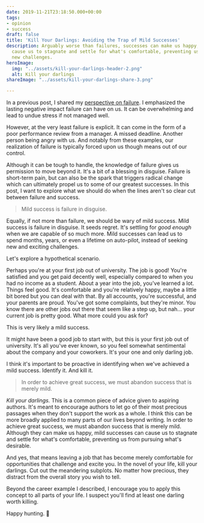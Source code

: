 ```yaml
---
date: 2019-11-21T23:18:50.000+00:00
tags:
- opinion
- success
draft: false
title: 'Kill Your Darlings: Avoiding the Trap of Mild Successes'
description: Arguably worse than failures, successes can make us happy, but they can
  cause us to stagnate and settle for what's comfortable, preventing us from attempting
  new challenges.
heroImage:
  img: "../assets/kill-your-darlings-header-2.png"
  alt: Kill your darlings
shareImage: "../assets/kill-your-darlings-share-3.png"

---
```

In a previous post, I shared my [perspective on failure](/perspectives-on-failure/). I emphasized the lasting negative impact failure can have on us. It can be overwhelming and lead to undue stress if not managed well.

However, at the very least failure is explicit. It can come in the form of a poor performance review from a manager. A missed deadline. Another person being angry with us. And notably from these examples, our realization of failure is typically forced upon us though means out of our control.

Although it can be tough to handle, the knowledge of failure gives us permission to move beyond it. It's a bit of a blessing in disguise. Failure is short-term pain, but can also be the spark that triggers radical change which can ultimately propel us to some of our greatest successes. In this post, I want to explore what we should do when the lines aren't so clear cut between failure and success.

> Mild success is failure in disguise.

Equally, if not more than failure, we should be wary of mild success. Mild success is failure in disguise. It seeds regret. It's settling for _good enough_ when we are capable of so much more. Mild successes can lead us to spend months, years, or even a lifetime on auto-pilot, instead of seeking new and exciting challenges.

Let's explore a hypothetical scenario.

Perhaps you're at your first job out of university. The job is good! You're satisfied and you get paid decently well, especially compared to when you had no income as a student. About a year into the job, you've learned a lot. Things feel good. It's comfortable and you're relatively happy, maybe a little bit bored but you can deal with that. By all accounts, you're successful, and your parents are proud. You've got some complaints, but they're minor. You know there are other jobs out there that seem like a step up, but nah... your current job is pretty good. What more could you ask for?

This is very likely a mild success.

It might have been a good job to start with, but this is your first job out of university. It's all you've ever known, so you feel somewhat sentimental about the company and your coworkers. It's your one and only darling job.

I think it's important to be proactive in identifying when we've achieved a mild success. Identify it. And kill it.

> In order to achieve great success, we must abandon success that is merely mild.

_Kill your darlings._ This is a common piece of advice given to aspiring authors. It's meant to encourage authors to let go of their most precious passages when they don't support the work as a whole. I think this can be more broadly applied to many parts of our lives beyond writing. In order to achieve great success, we must abandon success that is merely mild. Although they can make us happy, mild successes can cause us to stagnate and settle for what's comfortable, preventing us from pursuing what's desirable.

And yes, that means leaving a job that has become merely comfortable for opportunities that challenge and excite you. In the novel of your life, kill your darlings. Cut out the meandering subplots. No matter how precious, they distract from the overall story you wish to tell.

Beyond the career example I described, I encourage you to apply this concept to all parts of your life. I suspect you'll find at least one darling worth killing.

Happy hunting. 🔪